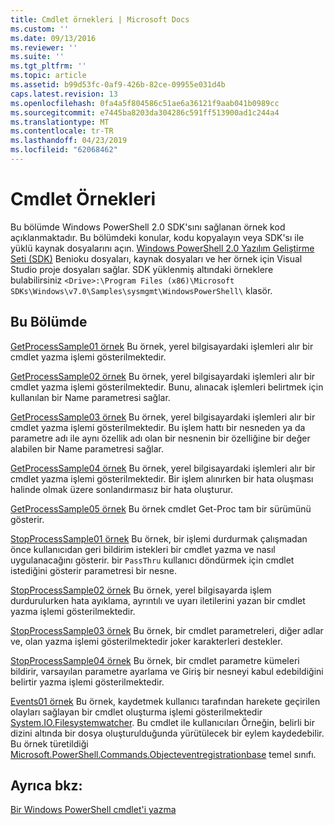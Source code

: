 ```yaml
---
title: Cmdlet örnekleri | Microsoft Docs
ms.custom: ''
ms.date: 09/13/2016
ms.reviewer: ''
ms.suite: ''
ms.tgt_pltfrm: ''
ms.topic: article
ms.assetid: b99d53fc-0af9-426b-82ce-09955e031d4b
caps.latest.revision: 13
ms.openlocfilehash: 0fa4a5f804586c51ae6a36121f9aab041b0989cc
ms.sourcegitcommit: e7445ba8203da304286c591ff513900ad1c244a4
ms.translationtype: MT
ms.contentlocale: tr-TR
ms.lasthandoff: 04/23/2019
ms.locfileid: "62068462"
---
```

# <a name="cmdlet-samples"></a>Cmdlet Örnekleri

Bu bölümde Windows PowerShell 2.0 SDK'sını sağlanan örnek kod açıklanmaktadır. Bu bölümdeki konular, kodu kopyalayın veya SDK'sı ile yüklü kaynak dosyalarını açın. [Windows PowerShell 2.0 Yazılım Geliştirme Seti (SDK)](https://www.microsoft.com/en-us/download/details.aspx?id=2560) Benioku dosyaları, kaynak dosyaları ve her örnek için Visual Studio proje dosyaları sağlar. SDK yüklenmiş altındaki örneklere bulabilirsiniz `<Drive>:\Program Files (x86)\Microsoft SDKs\Windows\v7.0\Samples\sysmgmt\WindowsPowerShell\` klasör.

## <a name="in-this-section"></a>Bu Bölümde

[GetProcessSample01 örnek](./getprocesssample01-sample.md) Bu örnek, yerel bilgisayardaki işlemleri alır bir cmdlet yazma işlemi gösterilmektedir.

[GetProcessSample02 örnek](./getprocesssample02-sample.md) Bu örnek, yerel bilgisayardaki işlemleri alır bir cmdlet yazma işlemi gösterilmektedir. Bunu, alınacak işlemleri belirtmek için kullanılan bir Name parametresi sağlar.

[GetProcessSample03 örnek](./getprocesssample03-sample.md) Bu örnek, yerel bilgisayardaki işlemleri alır bir cmdlet yazma işlemi gösterilmektedir. Bu işlem hattı bir nesneden ya da parametre adı ile aynı özellik adı olan bir nesnenin bir özelliğine bir değer alabilen bir Name parametresi sağlar.

[GetProcessSample04 örnek](./getprocesssample04-sample.md) Bu örnek, yerel bilgisayardaki işlemleri alır bir cmdlet yazma işlemi gösterilmektedir. Bir işlem alınırken bir hata oluşması halinde olmak üzere sonlandırmasız bir hata oluşturur.

[GetProcessSample05 örnek](./getprocesssample05-sample.md) Bu örnek cmdlet Get-Proc tam bir sürümünü gösterir.

[StopProcessSample01 örnek](./stopprocesssample01-sample.md) Bu örnek, bir işlemi durdurmak çalışmadan önce kullanıcıdan geri bildirim istekleri bir cmdlet yazma ve nasıl uygulanacağını gösterir. bir `PassThru` kullanıcı döndürmek için cmdlet istediğini gösterir parametresi bir nesne.

[StopProcessSample02 örnek](./stopprocesssample02-sample.md) Bu örnek, yerel bilgisayarda işlem durdurulurken hata ayıklama, ayrıntılı ve uyarı iletilerini yazan bir cmdlet yazma işlemi gösterilmektedir.

[StopProcessSample03 örnek](./stopprocesssample03-sample.md) Bu örnek, bir cmdlet parametreleri, diğer adlar ve, olan yazma işlemi gösterilmektedir joker karakterleri destekler.

[StopProcessSample04 örnek](./stopprocesssample04-sample.md) Bu örnek, bir cmdlet parametre kümeleri bildirir, varsayılan parametre ayarlama ve Giriş bir nesneyi kabul edebildiğini belirtir yazma işlemi gösterilmektedir.

[Events01 örnek](./events01-sample.md) Bu örnek, kaydetmek kullanıcı tarafından harekete geçirilen olayları sağlayan bir cmdlet oluşturma işlemi gösterilmektedir [System.IO.Filesystemwatcher](/dotnet/api/System.IO.FileSystemWatcher). Bu cmdlet ile kullanıcıları Örneğin, belirli bir dizini altında bir dosya oluşturulduğunda yürütülecek bir eylem kaydedebilir. Bu örnek türetildiği [Microsoft.PowerShell.Commands.Objecteventregistrationbase](/dotnet/api/Microsoft.PowerShell.Commands.ObjectEventRegistrationBase) temel sınıfı.

## <a name="see-also"></a>Ayrıca bkz:

[Bir Windows PowerShell cmdlet'i yazma](./writing-a-windows-powershell-cmdlet.md)
